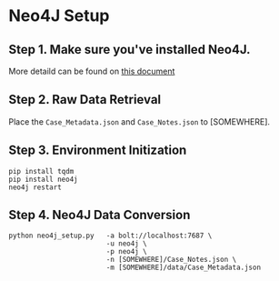 # Neo4J Setup

## Step 1. Make sure you've installed Neo4J.
More detaild can be found on [this document](https://shorturl.at/lyKTZ)

## Step 2. Raw Data Retrieval
Place the `Case_Metadata.json` and `Case_Notes.json` to [SOMEWHERE].

## Step 3. Environment Initization
```shell
pip install tqdm
pip install neo4j
neo4j restart
```

## Step 4. Neo4J Data Conversion
```shell
python neo4j_setup.py   -a bolt://localhost:7687 \
                        -u neo4j \
                        -p neo4j \
                        -n [SOMEWHERE]/Case_Notes.json \
                        -m [SOMEWHERE]/data/Case_Metadata.json
```